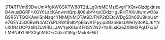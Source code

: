$START$Vm69DwUmXfgKWGSKTW80T2tLLg0rbMCMziSvgrFXQr+8lzdgxjnseB4wusBGRF+XGY6LacKAnwnltQrpJj08ubY4rpCDdzHgJRHTXKrJlwmwO6aB9R5YTQQKAwIlSnNsq4YNhMjNMOTAt9D/FNP2tDEtcWDgSDh66U9kbUaYe7GEYJ5Q0BwN4ACYsPLRWf9oIbYpBiavK1Fpyip3Gzo89sUWe1y0oKbJ6YNuISfR4UCP2tiRtZoVIRULJAVYpK6Ixr4FRSY7N2+YaRLsKzeZX8M2PqU7x/a7LMBN9YL9PXXghMtCF/OJkrX1IRgzMxkS$END$